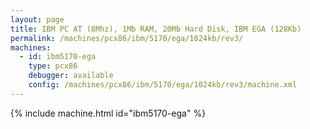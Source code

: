 ```yaml
---
layout: page
title: IBM PC AT (8Mhz), 1Mb RAM, 20Mb Hard Disk, IBM EGA (128Kb)
permalink: /machines/pcx86/ibm/5170/ega/1024kb/rev3/
machines:
  - id: ibm5170-ega
    type: pcx86
    debugger: available
    config: /machines/pcx86/ibm/5170/ega/1024kb/rev3/machine.xml
---
```


{% include machine.html id="ibm5170-ega" %}
